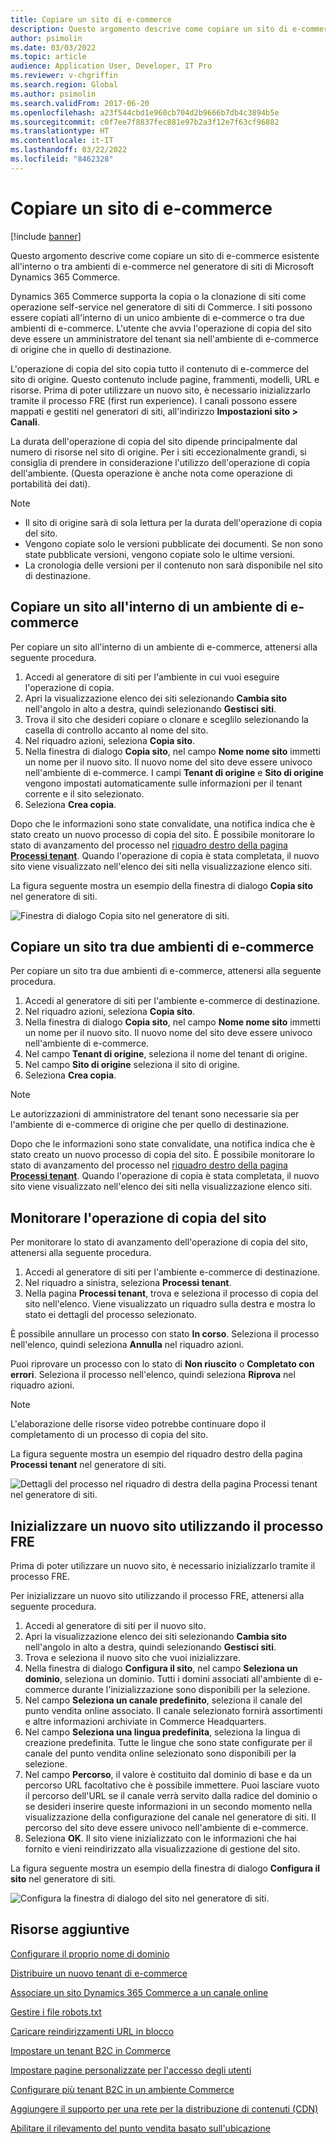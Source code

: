 ```yaml
---
title: Copiare un sito di e-commerce
description: Questo argomento descrive come copiare un sito di e-commerce esistente all'interno o tra ambienti di e-commerce nel generatore di siti di Microsoft Dynamics 365 Commerce.
author: psimolin
ms.date: 03/03/2022
ms.topic: article
audience: Application User, Developer, IT Pro
ms.reviewer: v-chgriffin
ms.search.region: Global
ms.author: psimolin
ms.search.validFrom: 2017-06-20
ms.openlocfilehash: a23f544cbd1e960cb704d2b9666b7db4c3894b5e
ms.sourcegitcommit: c0f7ee7f8837fec881e97b2a3f12e7f63cf96882
ms.translationtype: HT
ms.contentlocale: it-IT
ms.lasthandoff: 03/22/2022
ms.locfileid: "8462328"
---
```

# <a name="copy-an-e-commerce-site"></a>Copiare un sito di e-commerce

[!include [banner](../includes/banner.md)]

Questo argomento descrive come copiare un sito di e-commerce esistente all'interno o tra ambienti di e-commerce nel generatore di siti di Microsoft Dynamics 365 Commerce.

Dynamics 365 Commerce supporta la copia o la clonazione di siti come operazione self-service nel generatore di siti di Commerce. I siti possono essere copiati all'interno di un unico ambiente di e-commerce o tra due ambienti di e-commerce. L'utente che avvia l'operazione di copia del sito deve essere un amministratore del tenant sia nell'ambiente di e-commerce di origine che in quello di destinazione.

L'operazione di copia del sito copia tutto il contenuto di e-commerce del sito di origine. Questo contenuto include pagine, frammenti, modelli, URL e risorse. Prima di poter utilizzare un nuovo sito, è necessario inizializzarlo tramite il processo FRE (first run experience). I canali possono essere mappati e gestiti nel generatori di siti, all'indirizzo **Impostazioni sito \> Canali**.

La durata dell'operazione di copia del sito dipende principalmente dal numero di risorse nel sito di origine. Per i siti eccezionalmente grandi, si consiglia di prendere in considerazione l'utilizzo dell'operazione di copia dell'ambiente. (Questa operazione è anche nota come operazione di portabilità dei dati).

> [!NOTE]
> - Il sito di origine sarà di sola lettura per la durata dell'operazione di copia del sito.
> - Vengono copiate solo le versioni pubblicate dei documenti. Se non sono state pubblicate versioni, vengono copiate solo le ultime versioni.
> - La cronologia delle versioni per il contenuto non sarà disponibile nel sito di destinazione.

## <a name="copy-a-site-within-an-e-commerce-environment"></a>Copiare un sito all'interno di un ambiente di e-commerce

Per copiare un sito all'interno di un ambiente di e-commerce, attenersi alla seguente procedura.

1. Accedi al generatore di siti per l'ambiente in cui vuoi eseguire l'operazione di copia.
1. Apri la visualizzazione elenco dei siti selezionando **Cambia sito** nell'angolo in alto a destra, quindi selezionando **Gestisci siti**.
1. Trova il sito che desideri copiare o clonare e sceglilo selezionando la casella di controllo accanto al nome del sito.
1. Nel riquadro azioni, seleziona **Copia sito**.
1. Nella finestra di dialogo **Copia sito**, nel campo **Nome nome sito** immetti un nome per il nuovo sito. Il nuovo nome del sito deve essere univoco nell'ambiente di e-commerce. I campi **Tenant di origine** e **Sito di origine** vengono impostati automaticamente sulle informazioni per il tenant corrente e il sito selezionato.
1. Seleziona **Crea copia**.

Dopo che le informazioni sono state convalidate, una notifica indica che è stato creato un nuovo processo di copia del sito. È possibile monitorare lo stato di avanzamento del processo nel [riquadro destro della pagina **Processi tenant**](#monitor-the-site-copy-operation). Quando l'operazione di copia è stata completata, il nuovo sito viene visualizzato nell'elenco dei siti nella visualizzazione elenco siti.

La figura seguente mostra un esempio della finestra di dialogo **Copia sito** nel generatore di siti.

![Finestra di dialogo Copia sito nel generatore di siti.](media/site-copy_1.png)

## <a name="copy-a-site-between-two-e-commerce-environments"></a>Copiare un sito tra due ambienti di e-commerce

Per copiare un sito tra due ambienti di e-commerce, attenersi alla seguente procedura.

1. Accedi al generatore di siti per l'ambiente e-commerce di destinazione.
1. Nel riquadro azioni, seleziona **Copia sito**.
1. Nella finestra di dialogo **Copia sito**, nel campo **Nome nome sito** immetti un nome per il nuovo sito. Il nuovo nome del sito deve essere univoco nell'ambiente di e-commerce.
1. Nel campo **Tenant di origine**, seleziona il nome del tenant di origine.
1. Nel campo **Sito di origine** seleziona il sito di origine.
1. Seleziona **Crea copia**.

> [!NOTE]
> Le autorizzazioni di amministratore del tenant sono necessarie sia per l'ambiente di e-commerce di origine che per quello di destinazione.

Dopo che le informazioni sono state convalidate, una notifica indica che è stato creato un nuovo processo di copia del sito. È possibile monitorare lo stato di avanzamento del processo nel [riquadro destro della pagina **Processi tenant**](#monitor-the-site-copy-operation). Quando l'operazione di copia è stata completata, il nuovo sito viene visualizzato nell'elenco dei siti nella visualizzazione elenco siti.

## <a name="monitor-the-site-copy-operation"></a>Monitorare l'operazione di copia del sito

Per monitorare lo stato di avanzamento dell'operazione di copia del sito, attenersi alla seguente procedura.

1. Accedi al generatore di siti per l'ambiente e-commerce di destinazione.
1. Nel riquadro a sinistra, seleziona **Processi tenant**.
1. Nella pagina **Processi tenant**, trova e seleziona il processo di copia del sito nell'elenco. Viene visualizzato un riquadro sulla destra e mostra lo stato ei dettagli del processo selezionato.

È possibile annullare un processo con stato **In corso**. Seleziona il processo nell'elenco, quindi seleziona **Annulla** nel riquadro azioni.

Puoi riprovare un processo con lo stato di **Non riuscito** o **Completato con errori**. Seleziona il processo nell'elenco, quindi seleziona **Riprova** nel riquadro azioni.

> [!NOTE]
> L'elaborazione delle risorse video potrebbe continuare dopo il completamento di un processo di copia del sito.

La figura seguente mostra un esempio del riquadro destro della pagina **Processi tenant** nel generatore di siti.

![Dettagli del processo nel riquadro di destra della pagina Processi tenant nel generatore di siti.](media/site-copy_2.png)

## <a name="initialize-a-new-site-by-using-the-fre-process"></a>Inizializzare un nuovo sito utilizzando il processo FRE

Prima di poter utilizzare un nuovo sito, è necessario inizializzarlo tramite il processo FRE.

Per inizializzare un nuovo sito utilizzando il processo FRE, attenersi alla seguente procedura.

1. Accedi al generatore di siti per il nuovo sito.
1. Apri la visualizzazione elenco dei siti selezionando **Cambia sito** nell'angolo in alto a destra, quindi selezionando **Gestisci siti**.
1. Trova e seleziona il nuovo sito che vuoi inizializzare.
1. Nella finestra di dialogo **Configura il sito**, nel campo **Seleziona un dominio**, seleziona un dominio. Tutti i domini associati all'ambiente di e-commerce durante l'inizializzazione sono disponibili per la selezione.
1. Nel campo **Seleziona un canale predefinito**, seleziona il canale del punto vendita online associato. Il canale selezionato fornirà assortimenti e altre informazioni archiviate in Commerce Headquarters.
1. Nel campo **Seleziona una lingua predefinita**, seleziona la lingua di creazione predefinita. Tutte le lingue che sono state configurate per il canale del punto vendita online selezionato sono disponibili per la selezione.
1. Nel campo **Percorso**, il valore è costituito dal dominio di base e da un percorso URL facoltativo che è possibile immettere. Puoi lasciare vuoto il percorso dell'URL se il canale verrà servito dalla radice del dominio o se desideri inserire queste informazioni in un secondo momento nella visualizzazione della configurazione del canale nel generatore di siti. Il percorso del sito deve essere univoco nell'ambiente di e-commerce.
1. Seleziona **OK**. Il sito viene inizializzato con le informazioni che hai fornito e vieni reindirizzato alla visualizzazione di gestione del sito.

La figura seguente mostra un esempio della finestra di dialogo **Configura il sito** nel generatore di siti.

![Configura la finestra di dialogo del sito nel generatore di siti.](media/site-copy_3.png)

## <a name="additional-resources"></a>Risorse aggiuntive

[Configurare il proprio nome di dominio](configure-your-domain-name.md)

[Distribuire un nuovo tenant di e-commerce](deploy-ecommerce-site.md)

[Associare un sito Dynamics 365 Commerce a un canale online](associate-site-online-store.md)

[Gestire i file robots.txt](manage-robots-txt-files.md)

[Caricare reindirizzamenti URL in blocco](upload-bulk-redirects.md)

[Impostare un tenant B2C in Commerce](set-up-b2c-tenant.md)

[Impostare pagine personalizzate per l'accesso degli utenti](custom-pages-user-logins.md)

[Configurare più tenant B2C in un ambiente Commerce](configure-multi-b2c-tenants.md)

[Aggiungere il supporto per una rete per la distribuzione di contenuti (CDN)](add-cdn-support.md)

[Abilitare il rilevamento del punto vendita basato sull'ubicazione](enable-store-detection.md)
